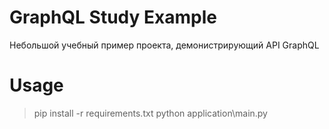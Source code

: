 # GraphQL Study Example
Небольшой учебный пример проекта, демонистрирующий API GraphQL

# Usage
>pip install -r requirements.txt
>python application\main.py